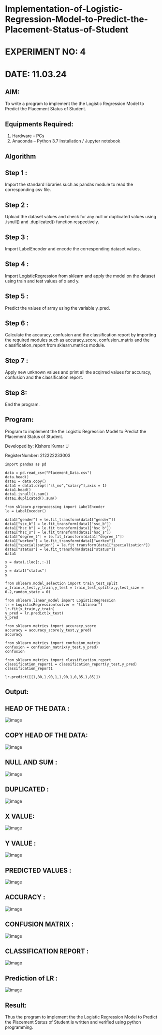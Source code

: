 # Implementation-of-Logistic-Regression-Model-to-Predict-the-Placement-Status-of-Student
# EXPERIMENT NO: 4
# DATE: 11.03.24
## AIM:
To write a program to implement the the Logistic Regression Model to Predict the Placement Status of Student.

## Equipments Required:
1. Hardware – PCs
2. Anaconda – Python 3.7 Installation / Jupyter notebook

## Algorithm
## Step 1 :
Import the standard libraries such as pandas module to read the corresponding csv file.
## Step 2 :
Upload the dataset values and check for any null or duplicated values using .isnull() and .duplicated() function respectively.
## Step 3 :
Import LabelEncoder and encode the corresponding dataset values.
## Step 4 :
Import LogisticRegression from sklearn and apply the model on the dataset using train and test values of x and y.
## Step 5 :
Predict the values of array using the variable y_pred.
## Step 6 :
Calculate the accuracy, confusion and the classification report by importing the required modules such as accuracy_score, confusion_matrix and the classification_report from sklearn.metrics module.
## Step 7 :
Apply new unknown values and print all the acqirred values for accuracy, confusion and the classification report.

## Step 8: 
End the program. 

## Program:
Program to implement the the Logistic Regression Model to Predict the Placement Status of Student.

Developed by: Kishore Kumar U

RegisterNumber: 212222233003
```
import pandas as pd

data = pd.read_csv("Placement_Data.csv")
data.head()
data1 = data.copy()
data1 = data1.drop(["sl_no","salary"],axis = 1)
data1.head()
data1.isnull().sum()
data1.duplicated().sum()

from sklearn.preprocessing import LabelEncoder
le = LabelEncoder()

data1["gender"] = le.fit_transform(data1["gender"])
data1["ssc_b"] = le.fit_transform(data1["ssc_b"])
data1["hsc_b"] = le.fit_transform(data1["hsc_b"])
data1["hsc_s"] = le.fit_transform(data1["hsc_s"])
data1["degree_t"] = le.fit_transform(data1["degree_t"])
data1["workex"] = le.fit_transform(data1["workex"])
data1["specialisation"] = le.fit_transform(data1["specialisation"])
data1["status"] = le.fit_transform(data1["status"])
data1

x = data1.iloc[:,:-1]
x
y = data1["status"]
y

from sklearn.model_selection import train_test_split
x_train,x_test,y_train,y_test = train_test_split(x,y,test_size = 0.2,random_state = 0)

from sklearn.linear_model import LogisticRegression
lr = LogisticRegression(solver = "liblinear")
lr.fit(x_train,y_train)
y_pred = lr.predict(x_test)
y_pred

from sklearn.metrics import accuracy_score
accuracy = accuracy_score(y_test,y_pred)
accuracy

from sklearn.metrics import confusion_matrix
confusion = confusion_matrix(y_test,y_pred)
confusion

from sklearn.metrics import classification_report
classification_report1 = classification_report(y_test,y_pred)
classification_report1

lr.predict([[1,80,1,90,1,1,90,1,0,85,1,85]])
```
## Output:
## HEAD OF THE DATA :
![image](https://github.com/Brindha77/Implementation-of-Logistic-Regression-Model-to-Predict-the-Placement-Status-of-Student/assets/118889143/8a1acdcf-6208-4ccd-a385-dce79acffb23)
## COPY HEAD OF THE DATA:
![image](https://github.com/Brindha77/Implementation-of-Logistic-Regression-Model-to-Predict-the-Placement-Status-of-Student/assets/118889143/a8fbb70d-d081-404a-9852-d8e0cb514d72)
## NULL AND SUM :
![image](https://github.com/Brindha77/Implementation-of-Logistic-Regression-Model-to-Predict-the-Placement-Status-of-Student/assets/118889143/3dc72aad-5424-4b66-af78-4cff6e2b97a6)
## DUPLICATED :
![image](https://github.com/Brindha77/Implementation-of-Logistic-Regression-Model-to-Predict-the-Placement-Status-of-Student/assets/118889143/c3040d19-87ba-41b2-9602-08be1862e318)
## X VALUE:
![image](https://github.com/Brindha77/Implementation-of-Logistic-Regression-Model-to-Predict-the-Placement-Status-of-Student/assets/118889143/65c146b0-3c3d-4e28-9175-575ef0a3e1e9)
## Y VALUE :
![image](https://github.com/Brindha77/Implementation-of-Logistic-Regression-Model-to-Predict-the-Placement-Status-of-Student/assets/118889143/60c983e7-7e30-4915-a582-580814707244)
## PREDICTED VALUES :
![image](https://github.com/Brindha77/Implementation-of-Logistic-Regression-Model-to-Predict-the-Placement-Status-of-Student/assets/118889143/cb2539b7-5d40-4738-aaa6-a59f2d0bc329)
## ACCURACY :
![image](https://github.com/Brindha77/Implementation-of-Logistic-Regression-Model-to-Predict-the-Placement-Status-of-Student/assets/118889143/ebcedcb0-3310-42ca-8122-9b3c9730b289)
## CONFUSION MATRIX :
![image](https://github.com/Brindha77/Implementation-of-Logistic-Regression-Model-to-Predict-the-Placement-Status-of-Student/assets/118889143/deeaec70-cb55-4c5f-b019-bd1a8379d9ce)
## CLASSIFICATION REPORT :
![image](https://github.com/Brindha77/Implementation-of-Logistic-Regression-Model-to-Predict-the-Placement-Status-of-Student/assets/118889143/18a5dede-f1c9-4211-bed3-43d7c14bef9c)
## Prediction of LR :
![image](https://github.com/Brindha77/Implementation-of-Logistic-Regression-Model-to-Predict-the-Placement-Status-of-Student/assets/118889143/2bcc7f7f-26f7-46a9-ad12-2f6c01497de9)

## Result:
Thus the program to implement the the Logistic Regression Model to Predict the Placement Status of Student is written and verified using python programming.
